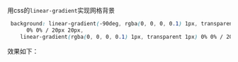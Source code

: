<!--
 * @FileDescription: 
 * @Author: wangzhichiao<https://github.com/wzc570738205>
 * @Date: 2021-08-19 15:54:03
 * @LastEditors: wangzhichiao<https://github.com/wzc570738205>
 * @LastEditTime: 2021-08-19 16:02:51
-->
用css的`linear-gradient`实现网格背景
```css
 background: linear-gradient(-90deg, rgba(0, 0, 0, 0.1) 1px, transparent 1px)
      0% 0% / 20px 20px,
    linear-gradient(rgba(0, 0, 0, 0.1) 1px, transparent 1px) 0% 0% / 20px 20px;
```
效果如下：
<gridBackground></gridBackground>
